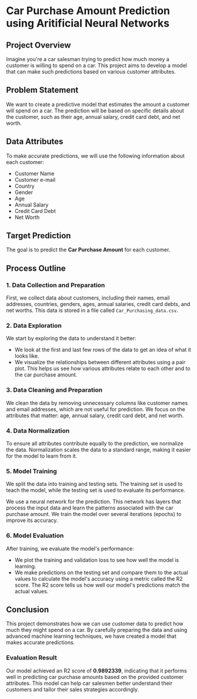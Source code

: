 # Car Purchase Amount Prediction using Aritificial Neural Networks

## Project Overview

Imagine you're a car salesman trying to predict how much money a customer is willing to spend on a car. This project aims to develop a model that can make such predictions based on various customer attributes.

## Problem Statement

We want to create a predictive model that estimates the amount a customer will spend on a car. The prediction will be based on specific details about the customer, such as their age, annual salary, credit card debt, and net worth.

## Data Attributes

To make accurate predictions, we will use the following information about each customer:

- Customer Name
- Customer e-mail
- Country
- Gender
- Age
- Annual Salary
- Credit Card Debt
- Net Worth

## Target Prediction

The goal is to predict the **Car Purchase Amount** for each customer.

## Process Outline

### 1. Data Collection and Preparation

First, we collect data about customers, including their names, email addresses, countries, genders, ages, annual salaries, credit card debts, and net worths. This data is stored in a file called `Car_Purchasing_data.csv`.

### 2. Data Exploration

We start by exploring the data to understand it better:

- We look at the first and last few rows of the data to get an idea of what it looks like.
- We visualize the relationships between different attributes using a pair plot. This helps us see how various attributes relate to each other and to the car purchase amount.

### 3. Data Cleaning and Preparation

We clean the data by removing unnecessary columns like customer names and email addresses, which are not useful for prediction. We focus on the attributes that matter: age, annual salary, credit card debt, and net worth.

### 4. Data Normalization

To ensure all attributes contribute equally to the prediction, we normalize the data. Normalization scales the data to a standard range, making it easier for the model to learn from it.

### 5. Model Training

We split the data into training and testing sets. The training set is used to teach the model, while the testing set is used to evaluate its performance.

We use a neural network for the prediction. This network has layers that process the input data and learn the patterns associated with the car purchase amount. We train the model over several iterations (epochs) to improve its accuracy.

### 6. Model Evaluation

After training, we evaluate the model's performance:

- We plot the training and validation loss to see how well the model is learning.
- We make predictions on the testing set and compare them to the actual values to calculate the model's accuracy using a metric called the R2 score. The R2 score tells us how well our model's predictions match the actual values.

## Conclusion

This project demonstrates how we can use customer data to predict how much they might spend on a car. By carefully preparing the data and using advanced machine learning techniques, we have created a model that makes accurate predictions.

### Evaluation Result

Our model achieved an R2 score of **0.9892339**, indicating that it performs well in predicting car purchase amounts based on the provided customer attributes. This model can help car salesmen better understand their customers and tailor their sales strategies accordingly.
